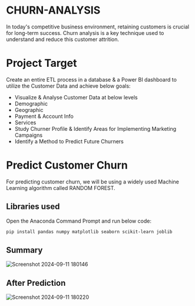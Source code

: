 # CHURN-ANALYSIS
In today's competitive business environment, retaining customers is crucial for long-term success. Churn analysis is a key technique used to understand and reduce this customer attrition.

# Project Target

Create an entire ETL process in a database & a Power BI dashboard to utilize the Customer Data and achieve below goals:

* Visualize & Analyse Customer Data at below levels
* Demographic
* Geographic
* Payment & Account Info
* Services
* Study Churner Profile & Identify Areas for Implementing Marketing Campaigns
* Identify a Method to Predict Future Churners

# Predict Customer Churn

For predicting customer churn, we will be using a widely used Machine Learning algorithm called RANDOM FOREST.

## Libraries used
Open the Anaconda Command Prompt and run below code:
```bash
pip install pandas numpy matplotlib seaborn scikit-learn joblib
```
## Summary
![Screenshot 2024-09-11 180146](https://github.com/user-attachments/assets/6d58390e-c89a-4bc7-bee3-414f0b6820c0)

## After Prediction
![Screenshot 2024-09-11 180220](https://github.com/user-attachments/assets/d2f859a2-6da9-43a4-936e-1c29b5848acc)
